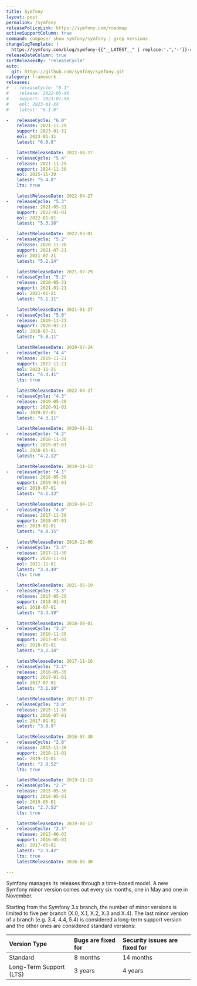 ```yaml
---
title: Symfony
layout: post
permalink: /symfony
releasePolicyLink: https://symfony.com/roadmap
activeSupportColumn: true
command: composer show symfony/symfony | grep versions
changelogTemplate: |
  https://symfony.com/blog/symfony-{{"__LATEST__" | replace:'.','-'}}-released
releaseDateColumn: true
sortReleasesBy: 'releaseCycle'
auto:
  git: https://github.com/symfony/symfony.git
category: framework
releases:
#  - releaseCycle: "6.1"
#    release: 2022-05-XX
#    support: 2023-01-XX
#    eol: 2023-01-XX
#    latest: "6.1.0"

-   releaseCycle: "6.0"
    release: 2021-11-29
    support: 2023-01-31
    eol: 2023-01-31
    latest: "6.0.8"

    latestReleaseDate: 2022-04-27
-   releaseCycle: "5.4"
    release: 2021-11-29
    support: 2024-11-30
    eol: 2025-11-30
    latest: "5.4.8"
    lts: true

    latestReleaseDate: 2022-04-27
-   releaseCycle: "5.3"
    release: 2021-05-31
    support: 2022-01-01
    eol: 2022-01-01
    latest: "5.3.16"

    latestReleaseDate: 2022-03-01
-   releaseCycle: "5.2"
    release: 2020-11-30
    support: 2021-07-21
    eol: 2021-07-21
    latest: "5.2.14"

    latestReleaseDate: 2021-07-29
-   releaseCycle: "5.1"
    release: 2020-05-31
    support: 2021-01-21
    eol: 2021-01-21
    latest: "5.1.11"

    latestReleaseDate: 2021-01-27
-   releaseCycle: "5.0"
    release: 2019-11-21
    support: 2020-07-21
    eol: 2020-07-21
    latest: "5.0.11"

    latestReleaseDate: 2020-07-24
-   releaseCycle: "4.4"
    release: 2019-11-21
    support: 2022-11-21
    eol: 2023-11-21
    latest: "4.4.41"
    lts: true

    latestReleaseDate: 2022-04-27
-   releaseCycle: "4.3"
    release: 2019-05-30
    support: 2020-01-01
    eol: 2020-07-01
    latest: "4.3.11"

    latestReleaseDate: 2020-01-31
-   releaseCycle: "4.2"
    release: 2018-11-30
    support: 2019-07-01
    eol: 2020-01-01
    latest: "4.2.12"

    latestReleaseDate: 2019-11-13
-   releaseCycle: "4.1"
    release: 2018-05-30
    support: 2019-01-01
    eol: 2019-07-01
    latest: "4.1.13"

    latestReleaseDate: 2019-04-17
-   releaseCycle: "4.0"
    release: 2017-11-30
    support: 2018-07-01
    eol: 2019-01-01
    latest: "4.0.15"

    latestReleaseDate: 2018-12-06
-   releaseCycle: "3.4"
    release: 2017-11-30
    support: 2020-11-01
    eol: 2021-11-01
    latest: "3.4.49"
    lts: true

    latestReleaseDate: 2021-05-19
-   releaseCycle: "3.3"
    release: 2017-05-29
    support: 2018-01-01
    eol: 2018-07-01
    latest: "3.3.18"

    latestReleaseDate: 2018-08-01
-   releaseCycle: "3.2"
    release: 2016-11-30
    support: 2017-07-01
    eol: 2018-01-01
    latest: "3.2.14"

    latestReleaseDate: 2017-11-16
-   releaseCycle: "3.1"
    release: 2016-05-30
    support: 2017-01-01
    eol: 2017-07-01
    latest: "3.1.10"

    latestReleaseDate: 2017-01-27
-   releaseCycle: "3.0"
    release: 2015-11-30
    support: 2016-07-01
    eol: 2017-01-01
    latest: "3.0.9"

    latestReleaseDate: 2016-07-30
-   releaseCycle: "2.8"
    release: 2015-11-30
    support: 2018-11-01
    eol: 2019-11-01
    latest: "2.8.52"
    lts: true

    latestReleaseDate: 2019-11-13
-   releaseCycle: "2.7"
    release: 2015-05-30
    support: 2018-05-01
    eol: 2019-05-01
    latest: "2.7.52"
    lts: true

    latestReleaseDate: 2019-04-17
-   releaseCycle: "2.3"
    release: 2013-06-03
    support: 2016-05-01
    eol: 2017-05-01
    latest: "2.3.42"
    lts: true
    latestReleaseDate: 2016-05-30

---
```


Symfony manages its releases through a time-based model. A new Symfony minor version comes out every six months, one in May and one in November.

Starting from the Symfony 3.x branch, the number of minor versions is limited to five per branch (X.0, X.1, X.2, X.3 and X.4). The last minor version of a branch (e.g. 3.4, 4.4, 5.4) is considered a long-term support version and the other ones are considered standard versions:

| Version Type            | Bugs are fixed for | Security issues are fixed for |
| :---------------------- | :----------------- | :---------------------------- |
| Standard                | 8 months           | 14 months                     |
| Long-Term Support (LTS) | 3 years            | 4 years                       |
